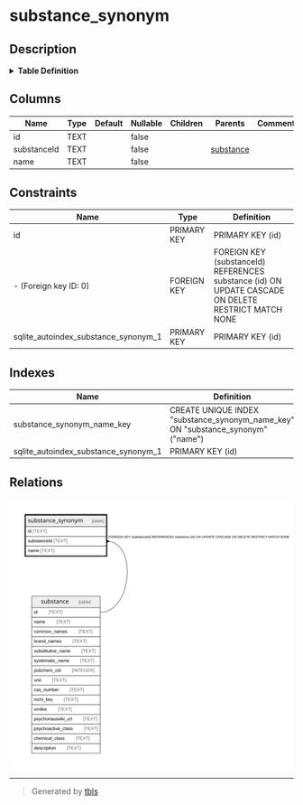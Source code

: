 # substance_synonym

## Description

<details>
<summary><strong>Table Definition</strong></summary>

```sql
CREATE TABLE "substance_synonym" (
    "id" TEXT NOT NULL PRIMARY KEY,
    "substanceId" TEXT NOT NULL,
    "name" TEXT NOT NULL,
    CONSTRAINT "substance_synonym_substanceId_fkey" FOREIGN KEY ("substanceId") REFERENCES "substance" ("id") ON DELETE RESTRICT ON UPDATE CASCADE
)
```

</details>

## Columns

| Name | Type | Default | Nullable | Children | Parents | Comment |
| ---- | ---- | ------- | -------- | -------- | ------- | ------- |
| id | TEXT |  | false |  |  |  |
| substanceId | TEXT |  | false |  | [substance](substance.md) |  |
| name | TEXT |  | false |  |  |  |

## Constraints

| Name | Type | Definition |
| ---- | ---- | ---------- |
| id | PRIMARY KEY | PRIMARY KEY (id) |
| - (Foreign key ID: 0) | FOREIGN KEY | FOREIGN KEY (substanceId) REFERENCES substance (id) ON UPDATE CASCADE ON DELETE RESTRICT MATCH NONE |
| sqlite_autoindex_substance_synonym_1 | PRIMARY KEY | PRIMARY KEY (id) |

## Indexes

| Name | Definition |
| ---- | ---------- |
| substance_synonym_name_key | CREATE UNIQUE INDEX "substance_synonym_name_key" ON "substance_synonym"("name") |
| sqlite_autoindex_substance_synonym_1 | PRIMARY KEY (id) |

## Relations

![er](substance_synonym.svg)

---

> Generated by [tbls](https://github.com/k1LoW/tbls)
